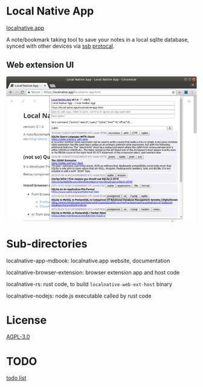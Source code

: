 # Local Native App
[localnative.app](https://localnative.app)

A note/bookmark taking tool to save your notes in a local sqlite database, synced with other devices via [ssb](https://ssbc.github.io/secure-scuttlebutt/) [protocal](https://ssbc.github.io/scuttlebutt-protocol-guide/).

## Web extension UI
![Local Native web extension popup screenshot](./localnative-app-mdbook/src/img/localnative-web-ext-popup.png)


# Sub-directories

localnative-app-mdbook: localnative.app website, documentation

localnative-browser-extension: browser extension app and host code

localnative-rs: rust code, to build `localnative-web-ext-host` binary

localnative-nodejs: node.js executable called by rust code

# License
[AGPL-3.0](https://www.gnu.org/licenses/agpl-3.0.en.html)

# TODO
[todo list](https://localnative.app/todo.html)
